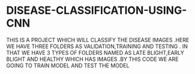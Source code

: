 # DISEASE-CLASSIFICATION-USING-CNN
THIS IS A PROJECT WHICH WILL CLASSIFY THE DISEASE IMAGES .HERE WE HAVE THREE FOLDERS AS VALIDATION,TRAINING AND TESTING . IN THAT WE HAVE 3 TYPES OF FOLDERS NAMED AS LATE BLIGHT,EARLY BLIGHT AND HEALTHY WHICH HAS IMAGES .BY THIS CODE WE ARE GOING TO TRAIN MODEL AND TEST THE MODEL
